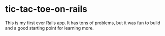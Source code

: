 # tic-tac-toe-on-rails

This is my first ever Rails app. It has tons of problems, but it was fun to build and a good starting point for learning more. 